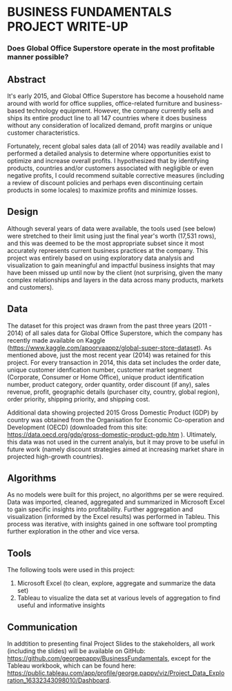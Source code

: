 # BUSINESS FUNDAMENTALS PROJECT WRITE-UP

### **Does Global Office Superstore operate in the most profitable manner possible?**

## Abstract

It's early 2015, and Global Office Superstore has become a household name around with world for office supplies, office-related furniture and business-based technology equipment. However, the company currently sells and ships its entire product line to all 147 countries where it does business without any consideration of localized demand, profit margins or unique customer characteristics.

Fortunately, recent global sales data (all of 2014) was readily available and I performed a detailed analysis to determine where opportunities exist to optimize and increase overall profits. I hypothesized that by identifying products, countries and/or customers associated with negligible or even negative profits, I could recommend suitable corrective measures (including a review of discount policies and perhaps even discontinuing certain products in some locales) to maximize profits and minimize losses.

## Design

Although several years of data were available, the tools used (see below) were stretched to their limit using just the final year's worth (17,531 rows), and this was deemed to be the most appropriate subset since it most accurately represents current business practices at the company. This project was entirely based on using exploratory data analysis and visualization to gain meaningful and impactful business insights that may have been missed up until now by the client (not surprising, given the many complex relationships and layers in the data across many products, markets and customers).  

## Data

The dataset for this project was drawn from the past three years (2011 - 2014) of all sales data for Global Office Superstore, which the company has recently made available on Kaggle (https://www.kaggle.com/apoorvaappz/global-super-store-dataset). As mentioned above, just the most recent year (2014) was retained for this project. For every transaction in 2014, this data set includes the order date, unique customer idenfication number, customer market segment (Corporate, Consumer or Home Office), unique product identification number, product category, order quantity,  order discount (if any), sales revenue, profit, geographic details (purchaser city, country, global region), order priority, shipping priority, and shipping cost.

Additional data showing projected 2015 Gross Domestic Product (GDP) by country was obtained from the Organisation for Economic Co-operation and Development (OECD) (downloaded from this site: https://data.oecd.org/gdp/gross-domestic-product-gdp.htm ).  Ultimately, this data was not used in the current analyis, but it may prove to be useful in future  work (namely discount strategies aimed at increasing market share in projected high-growth countries).

## Algorithms

As no models were built for this project, no algorithms per se were required. Data was imported, cleaned, aggregated and summarized in Microsoft Excel to gain specific insights into profitability. Further aggregation and visualization (informed by the Excel results) was performed in Tableu. This process was iterative, with insights gained in one software tool prompting further exploration in the other and vice versa.

## Tools 

The following tools were used in this project:

1. Microsoft Excel (to clean, explore, aggregate and summarize the data set)
2. Tableau to visualize the data set at various levels of aggregation to find useful and informative insights

## Communication

In addtition to presenting final Project Slides to the stakeholders, all work (including the slides) will be available on GitHub: https://github.com/georgepappy/BusinessFundamentals, except for the Tableau workbook, which can be found here: https://public.tableau.com/app/profile/george.pappy/viz/Project_Data_Exploration_16332343098010/Dashboard.

